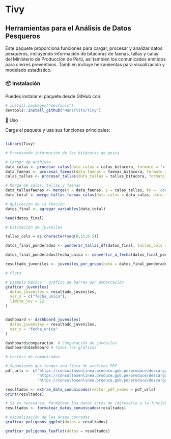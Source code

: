 # Tivy  
## Herramientas para el Análisis de Datos Pesqueros  

Este paquete proporciona funciones para cargar, procesar y analizar datos pesqueros, incluyendo información de bitácoras de faenas, tallas y calas del Ministerio de Producción de Perú, así también los comunicados emitidos para cierres preventivos. También incluye herramientas para visualización y modelado estadístico.  

### 📦 Instalación  
Puedes instalar el paquete desde GitHub con:  

```r
# install.packages("devtools")
devtools::install_github("HansTtito/Tivy")
```

🚀 Uso

Carga el paquete y usa sus funciones principales:

```r

library(Tivy)

# Procesando información de las bitácoras de pesca

# Cargar de Archivos
data_calas <- procesar_calas(data_calas = calas_bitacora, formato = "xlsx", corregir_coordenadas = TRUE)
data_faenas <- procesar_faenas(data_faenas = faenas_bitacora, formato = "xlsx")
calas_tallas <- procesar_tallas(data_tallas = tallas_bitacora, formato = "xlsx")

# Merge de calas, tallas y faenas
data_tallasfaenas <- merge(x = data_faenas, y = calas_tallas, by = 'codigo_faena')
data_total <- merge_tallas_faenas_calas(data_calas = data_calas, data_tallas_faenas = data_tallasfaenas)

# Aplicación de la función
datos_final <- agregar_variables(data_total)

head(datos_final)

# Estimación de juveniles

tallas_cols = as.character(seq(8,15,0.5))

datos_final_ponderados <- ponderar_tallas_df(datos_final, tallas_cols = tallas_cols, captura_col = 'catch_ANCHOVETA', a = 0.0012, b = 3.1242)

datos_final_ponderados$fecha_unica <- convertir_a_fecha(datos_final_ponderados$fecha_inicio_cala, tipo = "date")

resultado_juveniles <- juveniles_por_grupo(data = datos_final_ponderados, group_cols = c("fecha_unica"), cols_tallas = paste0("pond_", tallas_cols))

# Plots

# Ejemplo básico - gráfico de barras por embarcación
graficar_juveniles(
  datos_juveniles = resultado_juveniles, 
  var_x = c("fecha_unica"),
  limite_juv = 12
)


dashboard <- dashboard_juveniles(
  datos_juveniles = resultado_juveniles,
  var_x = "fecha_unica"
)

dashboard$comparacion  # Comparación de juveniles
dashboard$dashboard # Todos los gráficos

# Lectura de comunicados

# Suponiendo que tengas una lista de archivos PDF
pdf_urls <- c("https://consultasenlinea.produce.gob.pe/produce/descarga/comunicados/dgsfs/1542_comunicado1.pdf",
              "https://consultasenlinea.produce.gob.pe/produce/descarga/comunicados/dgsfs/1478_comunicado1.pdf",
              "https://consultasenlinea.produce.gob.pe/produce/descarga/comunicados/dgsfs/1468_comunicado1.pdf")

resultados <- extrae_data_comunicados(vector_pdf_names = pdf_urls)
print(resultados)

# Si es necesario, formatear los datos antes de ingresarlo a la función de gráficos
resultados <- formatear_datos_comunicados(resultados)

# Visualización de las áreas cerradas
graficar_poligonos_ggplot(datos = resultados)

graficar_poligonos_leaflet(datos = resultados)

```
